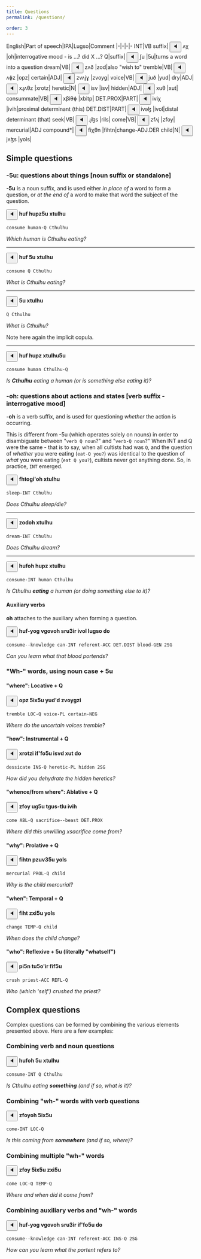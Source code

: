 ```yaml
---
title: Questions
permalink: /questions/

order: 3
---
```


English|Part of speech|IPA|Lugso|Comment
|-|-|-|-
INT|VB suffix|<span class='spoken '> <button class='speak' type='button' data-ipa='ʌχ'>🔈</button> <span class='ipa'>ʌχ</span> </span>|oh|interrogative mood  - is ...? did X ...?
Q|suffix|<span class='spoken '> <button class='speak' type='button' data-ipa='ʃu'>🔈</button> <span class='ipa'>ʃu</span> </span>|5u|turns a word into a question
dream|VB|<span class='spoken '> <button class='speak' type='button' data-ipa='zʌð'>🔈</button> <span class='ipa'>zʌð</span> </span>|zod|also "wish to"
tremble|VB|<span class='spoken '> <button class='speak' type='button' data-ipa='ʌɸz'>🔈</button> <span class='ipa'>ʌɸz</span> </span>|opz|
certain|ADJ|<span class='spoken '> <button class='speak' type='button' data-ipa='zvʌjɣ'>🔈</button> <span class='ipa'>zvʌjɣ</span> </span>|zvoyg|
voice|VB|<span class='spoken '> <button class='speak' type='button' data-ipa='juð'>🔈</button> <span class='ipa'>juð</span> </span>|yud|
dry|ADJ|<span class='spoken '> <button class='speak' type='button' data-ipa='xɻʌθz'>🔈</button> <span class='ipa'>xɻʌθz</span> </span>|xrotz|
heretic|N|<span class='spoken '> <button class='speak' type='button' data-ipa='isv'>🔈</button> <span class='ipa'>isv</span> </span>|isv|
hidden|ADJ|<span class='spoken '> <button class='speak' type='button' data-ipa='xuθ'>🔈</button> <span class='ipa'>xuθ</span> </span>|xut|
consummate|VB|<span class='spoken '> <button class='speak' type='button' data-ipa='xβiθɸ'>🔈</button> <span class='ipa'>xβiθɸ</span> </span>|xbitp|
DET.PROX|PART|<span class='spoken '> <button class='speak' type='button' data-ipa='iviχ'>🔈</button> <span class='ipa'>iviχ</span> </span>|ivih|proximal determinant (this)
DET.DIST|PART|<span class='spoken '> <button class='speak' type='button' data-ipa='ivəɮ'>🔈</button> <span class='ipa'>ivəɮ</span> </span>|ivol|distal determinant (that)
seek|VB|<span class='spoken '> <button class='speak' type='button' data-ipa='ɻiɮs'>🔈</button> <span class='ipa'>ɻiɮs</span> </span>|rils|
come|VB|<span class='spoken '> <button class='speak' type='button' data-ipa='zfʌj'>🔈</button> <span class='ipa'>zfʌj</span> </span>|zfoy|
mercurial|ADJ compound*|<span class='spoken '> <button class='speak' type='button' data-ipa='fiχθn'>🔈</button> <span class='ipa'>fiχθn</span> </span>|fihtn|change-ADJ.DER
child|N|<span class='spoken '> <button class='speak' type='button' data-ipa='jʌɮs'>🔈</button> <span class='ipa'>jʌɮs</span> </span>|yols|

## Simple questions

### -5u: questions about things [noun suffix or standalone]

**-5u** is a noun suffix, and is used either _in place of_ a word to form a question, or _at the end of_ a word to make that word the subject of the question.

<span class='spoken btnOnly'> <button class='speak' type='button' data-ipa='χuf χuɸzʃu xθuɮχu'>🔈</button>  </span> <strong>huf hupz5u xtulhu</strong>

`consume human-Q Cthulhu`

_Which human is Cthulhu eating?_

---

<span class='spoken btnOnly'> <button class='speak' type='button' data-ipa='χuf ʃu xθuɮχu'>🔈</button>  </span> <strong>huf 5u xtulhu</strong>

`consume Q Cthulhu`

_What is Cthulhu eating?_

---

<span class='spoken btnOnly'> <button class='speak' type='button' data-ipa='ʃu xθuɮχu'>🔈</button>  </span> <strong>5u xtulhu</strong>

`Q Cthulhu`

_What is Cthulhu?_

Note here again the implicit copula.

---

<span class='spoken btnOnly'> <button class='speak' type='button' data-ipa='χuf χuɸz xθuɮχuʃu'>🔈</button>  </span> <strong>huf hupz xtulhu5u</strong>

`consume human Cthulhu-Q`

_Is **Cthulhu** eating a human (or is something else eating it)?_

### -oh: questions about actions and states [verb suffix - interrogative mood]

**-oh** is a verb suffix, and is used for questioning _whether_ the action is occurring.

This is different from -5u (which operates solely on nouns) in order to disambiguate between "`verb Q noun`?" and "`verb-Q noun`?" When INT and Q were the same - that is to say, when all cultists had was `Q`, and the question of _whether_ you were eating (`eat-Q you?`) was identical to the question of _what_ you were eating (`eat Q you?`), cultists never got anything done. So, in practice, `INT` emerged.

<span class='spoken btnOnly'> <button class='speak' type='button' data-ipa='fχθʌɣiʔəχ xθuɮχu'>🔈</button>  </span> <strong>fhtogi'oh xtulhu</strong>

`sleep-INT Cthulhu`

_Does Cthulhu sleep/die?_

---

<span class='spoken btnOnly'> <button class='speak' type='button' data-ipa='zʌðəχ xθuɮχu'>🔈</button>  </span> <strong>zodoh xtulhu</strong>

`dream-INT Cthulhu`

_Does Cthulhu dream?_

---

<span class='spoken btnOnly'> <button class='speak' type='button' data-ipa='χufəχ χuɸz xθuɮχu'>🔈</button>  </span> <strong>hufoh hupz xtulhu</strong>

`consume-INT human Cthulhu`

_Is Cthulhu **eating** a human (or doing something else to it)?_

#### Auxiliary verbs

**oh** attaches to the auxiliary when forming a question.

<span class='spoken btnOnly'> <button class='speak' type='button' data-ipa='χuf-jəɣ vɣʌvəχ sɻuʒiɻ ivəɮ ɮuɣsə ðʌ'>🔈</button>  </span> <strong>huf-yog vgovoh sru3ir ivol lugso do</strong>

`consume--knowledge can-INT referent-ACC DET.DIST blood-GEN 2SG`

_Can you learn what that blood portends?_

### "Wh-" words, using noun case + 5u

#### "where": Locative + Q

<span class='spoken btnOnly'> <button class='speak' type='button' data-ipa='ʌɸz ʃixʃu juðʔð zvʌjɣzi'>🔈</button>  </span> <strong>opz 5ix5u yud'd zvoygzi</strong>

`tremble LOC-Q voice-PL certain-NEG`

_Where do the uncertain voices tremble?_

#### "how": Instrumental + Q

<span class='spoken btnOnly'> <button class='speak' type='button' data-ipa='xɻʌθzi ifʔfəʃu isvð xuθ ðʌ'>🔈</button>  </span> <strong>xrotzi if'fo5u isvd xut do</strong>

`dessicate INS-Q heretic-PL hidden 2SG`

_How did you dehydrate the hidden heretics?_

#### "whence/from where": Ablative + Q

<span class='spoken btnOnly'> <button class='speak' type='button' data-ipa='zfʌj uɣʃu θɣus-θɮu iviχ'>🔈</button>  </span> <strong>zfoy ug5u tgus-tlu ivih</strong>

`come ABL-Q sacrifice--beast DET.PROX`

_Where did this unwilling xsacrifice come from?_

#### "why": Prolative + Q

<span class='spoken btnOnly'> <button class='speak' type='button' data-ipa='fiχθn ɸzuvʒʃu jʌɮs'>🔈</button>  </span> <strong>fihtn pzuv35u yols</strong>

`mercurial PROL-Q child`

_Why is the child mercurial?_

#### "when": Temporal + Q

<span class='spoken btnOnly'> <button class='speak' type='button' data-ipa='fiχθ zxiʃu jʌɮs'>🔈</button>  </span> <strong>fiht zxi5u yols</strong>

`change TEMP-Q child`

_When does the child change?_

#### "who": Reflexive + 5u (literally "whatself")

<span class='spoken btnOnly'> <button class='speak' type='button' data-ipa='ɸiʃn θuʃəʔiɻ fifʃu'>🔈</button>  </span> <strong>pi5n tu5o'ir fif5u</strong>

`crush priest-ACC REFL-Q`

_Who (which 'self') crushed the priest?_

## Complex questions

Complex questions can be formed by combining the various elements presented above. Here are a few examples:

### Combining verb and noun questions

<span class='spoken btnOnly'> <button class='speak' type='button' data-ipa='χufəχ ʃu xθuɮχu'>🔈</button>  </span> <strong>hufoh 5u xtulhu</strong>

`consume-INT Q Cthulhu`

_Is Cthulhu eating **something** (and if so, what is it)?_

### Combining "wh-" words with verb questions

<span class='spoken btnOnly'> <button class='speak' type='button' data-ipa='zfʌjəχ ʃixʃu'>🔈</button>  </span> <strong>zfoyoh 5ix5u</strong>

`come-INT LOC-Q`

_Is this coming from **somewhere** (and if so, where)?_

### Combining multiple "wh-" words

<span class='spoken btnOnly'> <button class='speak' type='button' data-ipa='zfʌj ʃixʃu zxiʃu'>🔈</button>  </span> <strong>zfoy 5ix5u zxi5u</strong>

`come LOC-Q TEMP-Q`

_Where and when did it come from?_

### Combining auxiliary verbs and "wh-" words

<span class='spoken btnOnly'> <button class='speak' type='button' data-ipa='χuf-jəɣ vɣʌvəχ sɻuʒiɻ ifʔfəʃu ðʌ'>🔈</button>  </span> <strong>huf-yog vgovoh sru3ir if'fo5u do</strong>

`consume--knowledge can-INT referent-ACC INS-Q 2SG`

_How can you learn what the portent refers to?_